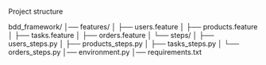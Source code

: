
Project structure

bdd_framework/
│── features/
│   ├── users.feature
│   ├── products.feature
│   ├── tasks.feature
│   ├── orders.feature
│   └── steps/
│       ├── users_steps.py
│       ├── products_steps.py
│       ├── tasks_steps.py
│       └── orders_steps.py
│── environment.py
│── requirements.txt
